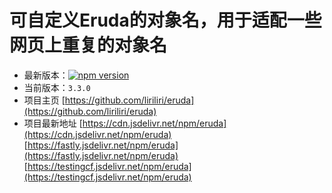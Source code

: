 # 可自定义Eruda的对象名，用于适配一些网页上重复的对象名

- 最新版本：[![npm version](https://img.shields.io/npm/v/eruda/latest.svg)](https://www.npmjs.com/package/eruda)
- 当前版本：`3.3.0`
- 项目主页
[https://github.com/liriliri/eruda](https://github.com/liriliri/eruda)
- 项目最新地址
[https://cdn.jsdelivr.net/npm/eruda](https://cdn.jsdelivr.net/npm/eruda)
[https://fastly.jsdelivr.net/npm/eruda](https://fastly.jsdelivr.net/npm/eruda)
[https://testingcf.jsdelivr.net/npm/eruda](https://testingcf.jsdelivr.net/npm/eruda)
